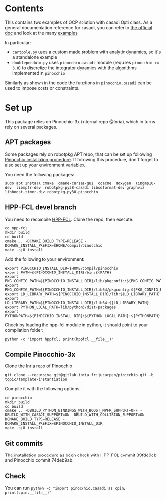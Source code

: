 # Contents
This contains two examples of OCP solution with casadi Opti class.
As a general documentation reference for casadi, you can refer to [the official doc](https://web.casadi.org/docs/) and look at the many [examples](https://github.com/casadi/casadi/tree/master/docs/examples)

In particular:
- ```cartpole.py``` uses a custom made problem with analytic dynamics, so it's a standalone example
- ```doublependulm.py``` uses ```pinocchio.casadi``` module (requires ```pinocchio >= 3.0```) to discretize the integrator dynamics with the algorithms implemented in ```pinocchio```

Similarly as shown in the code the functions in ```pinocchio.casadi``` can be used to impose costs or constraints.


# Set up

This package relies on Pinocchio-3x (internal repo @Inria), which in turns rely on several packages.

## APT packages

Some packages rely on robotpkg APT repo, that can be set up following [Pinocchio installation procedure](https://stack-of-tasks.github.io/pinocchio/download.html). If following this procedure, don't forget to also set up your environment variables.

You need the following packages:
```
sudo apt install cmake  cmake-curses-gui  ccache  doxygen  libgmp10-dev  libmpfr-dev  robotpkg-py38-casadi libsdformat-dev graphviz libboost-timer-dev robotpkg-py38-pinocchio
```

## HPP-FCL devel branch

You need to recompile [HPP-FCL](https://github.com/humanoid-path-planner/hpp-fcl/). Clone the repo, then execute:
```
cd hpp-fcl
mkdir build
cd build
cmake .. -DCMAKE_BUILD_TYPE=RELEASE -DCMAKE_INSTALL_PREFIX=$HOME/compil/pinocchio
make -sj8 install
```

Add the following to your environment:
```
export PINOCCHIO_INSTALL_DIR=$HOME/compil/pinocchio
export PATH=${PINOCCHIO_INSTALL_DIR}/bin:${PATH}
export PKG_CONFIG_PATH=${PINOCCHIO_INSTALL_DIR}/lib/pkgconfig:${PKG_CONFIG_PATH}
export PKG_CONFIG_PATH=${PINOCCHIO_INSTALL_DIR}/lib64/pkgconfig:${PKG_CONFIG_PATH}
export LD_LIBRARY_PATH=${PINOCCHIO_INSTALL_DIR}/lib:${LD_LIBRARY_PATH}
export LD_LIBRARY_PATH=${PINOCCHIO_INSTALL_DIR}/lib64:${LD_LIBRARY_PATH}
export PYTHON_LOCAL_PATH=lib/python3/dist-packages
export PYTHONPATH=${PINOCCHIO_INSTALL_DIR}/${PYTHON_LOCAL_PATH}:${PYTHONPATH}
```

Check by loading the hpp-fcl module in python, it should point to your compilation folder:
```
python -c "import hppfcl; print(hppfcl.__file__)"
```

## Compile Pinocchio-3x

Clone the Inria repo of Pinocchio
```
git clone --recursive git@gitlab.inria.fr:jucarpen/pinocchio.git -b topic/template-instantiation
```

Compile it with the following options:
```
cd pinocchio
mkdir build
cd build
cmake .. -DBUILD_PYTHON_BINDINGS_WITH_BOOST_MPFR_SUPPORT=OFF -DBUILD_WITH_CASADI_SUPPORT=ON -DBUILD_WITH_COLLISION_SUPPORT=ON -DCMAKE_BUILD_TYPE=RELEASE -DCMAKE_INSTALL_PREFIX=$PINOCCHIO_INSTALL_DIR
make -sj8 install
```

## Git commits

The installation procedure as been check with HPP-FCL commit 39fde9cb and Pinocchio commit 74deb9ab.

## Check

You can run
```python -c "import pinocchio.casadi as cpin; print(cpin.__file__)"```


